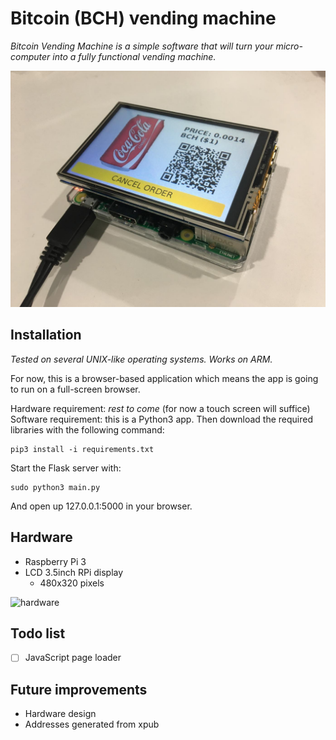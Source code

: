 # Bitcoin (BCH) vending machine

*Bitcoin Vending Machine is a simple software that will turn your micro-computer into a fully functional vending machine.*

[![showcase](bitcoin-vending.jpg)](https://www.youtube.com/watch?v=jCm6xKr1zkM)

## Installation

*Tested on several UNIX-like operating systems. Works on ARM.*

For now, this is a browser-based application which means the app is going to run on a full-screen browser.

Hardware requirement: *rest to come* (for now a touch screen will suffice)  
Software requirement: this is a Python3 app. Then download the required libraries with the following command:

```shell
pip3 install -i requirements.txt
```

Start the Flask server with:

```shell
sudo python3 main.py
```

And open up 127.0.0.1:5000 in your browser.

## Hardware

- Raspberry Pi 3
- LCD 3.5inch RPi display
    - 480x320 pixels

![hardware](http://image.noelshack.com/fichiers/2018/24/2/1528771434-hardware.jpeg)

## Todo list

- [ ] JavaScript page loader

## Future improvements

- Hardware design
- Addresses generated from xpub